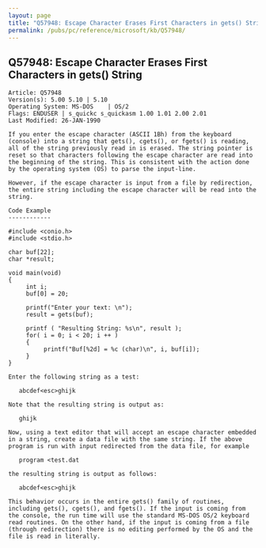 ```yaml
---
layout: page
title: "Q57948: Escape Character Erases First Characters in gets() String"
permalink: /pubs/pc/reference/microsoft/kb/Q57948/
---
```


## Q57948: Escape Character Erases First Characters in gets() String

	Article: Q57948
	Version(s): 5.00 5.10 | 5.10
	Operating System: MS-DOS    | OS/2
	Flags: ENDUSER | s_quickc s_quickasm 1.00 1.01 2.00 2.01
	Last Modified: 26-JAN-1990
	
	If you enter the escape character (ASCII 1Bh) from the keyboard
	(console) into a string that gets(), cgets(), or fgets() is reading,
	all of the string previously read in is erased. The string pointer is
	reset so that characters following the escape character are read into
	the beginning of the string. This is consistent with the action done
	by the operating system (OS) to parse the input-line.
	
	However, if the escape character is input from a file by redirection,
	the entire string including the escape character will be read into the
	string.
	
	Code Example
	------------
	
	#include <conio.h>
	#include <stdio.h>
	
	char buf[22];
	char *result;
	
	void main(void)
	{
	     int i;
	     buf[0] = 20;
	
	     printf("Enter your text: \n");
	     result = gets(buf);
	
	     printf ( "Resulting String: %s\n", result );
	     for( i = 0; i < 20; i ++ )
	     {
	          printf("Buf[%2d] = %c (char)\n", i, buf[i]);
	     }
	}
	
	Enter the following string as a test:
	
	   abcdef<esc>ghijk
	
	Note that the resulting string is output as:
	
	   ghijk
	
	Now, using a text editor that will accept an escape character embedded
	in a string, create a data file with the same string. If the above
	program is run with input redirected from the data file, for example
	
	   program <test.dat
	
	the resulting string is output as follows:
	
	   abcdef<esc>ghijk
	
	This behavior occurs in the entire gets() family of routines,
	including gets(), cgets(), and fgets(). If the input is coming from
	the console, the run time will use the standard MS-DOS OS/2 keyboard
	read routines. On the other hand, if the input is coming from a file
	(through redirection) there is no editing performed by the OS and the
	file is read in literally.
